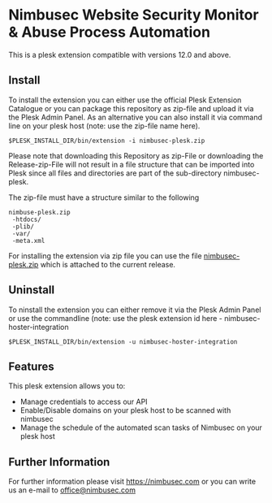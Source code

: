 # Nimbusec Website Security Monitor & Abuse Process Automation

This is a plesk extension compatible with versions 12.0 and above. 

## Install
To install the extension you can either use the official Plesk Extension Catalogue or you can package this repository as zip-file and upload it via the Plesk Admin Panel.
As an alternative you can also install it via command line on your plesk host (note: use the zip-file name here).

    $PLESK_INSTALL_DIR/bin/extension -i nimbusec-plesk.zip

Please note that downloading this Repository as zip-File or downloading the Release-zip-File will not result in a file structure that can be imported into Plesk since all files and directories are part of the sub-directory nimbusec-plesk.

The zip-file must have a structure similar to the following

    nimbuse-plesk.zip
     -htdocs/
     -plib/
     -var/
     -meta.xml

For installing the extension via zip file you can use the file [nimbusec-plesk.zip](https://github.com/cumulodev/nimbusec-plesk/releases/download/v1.0.3/nimbusec-plesk.zip) which is attached to the current release.

## Uninstall
To ninstall the extension you can either remove it via the Plesk Admin Panel  or use the commandline (note: use the plesk extension id here - nimbusec-hoster-integration
    
    $PLESK_INSTALL_DIR/bin/extension -u nimbusec-hoster-integration

## Features
This plesk extension allows you to:
* Manage credentials to access our API
* Enable/Disable domains on your plesk host to be scanned with nimbusec
* Manage the schedule of the automated scan tasks of Nimbusec on your plesk host

## Further Information
For further information please visit https://nimbusec.com or you can write us an e-mail to office@nimbusec.com
